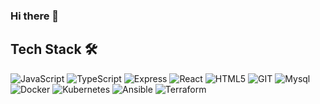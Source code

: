 ### Hi there 👋
<h2> Tech Stack 🛠 </h2>


<img alt="JavaScript" src ="https://img.shields.io/badge/JavaScript-yellow.svg?&style=for-the-badge&logo=JavaScript&logoColor=white"/>
<img alt="TypeScript" src ="https://img.shields.io/badge/TypeScript-blue.svg?&style=for-the-badge&logo=TypeScript&logoColor=white"/>
<img alt="Express" src ="https://img.shields.io/badge/Express-green.svg?&style=for-the-badge&logo=Express&logoColor=white"/>
<img alt="React" src ="https://img.shields.io/badge/React-blue.svg?&style=for-the-badge&logo=React&logoColor=white"/>
<img alt="HTML5" src ="https://img.shields.io/badge/HTML5-orange.svg?&style=for-the-badge&logo=HTML5&logoColor=white"/>
<img alt="GIT" src ="https://img.shields.io/badge/GIT-red.svg?&style=for-the-badge&logo=GIT&logoColor=white"/>
<img alt="Mysql" src ="https://img.shields.io/badge/Mysql-blue.svg?&style=for-the-badge&logo=Mysql&logoColor=white"/>
<img alt="Docker" src ="https://img.shields.io/badge/Docker-blue.svg?&style=for-the-badge&logo=Docker&logoColor=white"/>
<img alt="Kubernetes" src ="https://img.shields.io/badge/Kubernetes-blue.svg?&style=for-the-badge&logo=Kubernetes&logoColor=white"/>
<img alt="Ansible" src ="https://img.shields.io/badge/Ansible-black.svg?&style=for-the-badge&logo=Ansible&logoColor=white"/>
<img alt="Terraform" src ="https://img.shields.io/badge/Terraform-purple.svg?&style=for-the-badge&logo=Terraform&logoColor=white"/>

<!--
**woojinShim/woojinShim** is a ✨ _special_ ✨ repository because its `README.md` (this file) appears on your GitHub profile.

Here are some ideas to get you started:

- 🔭 I’m currently working on ...
- 🌱 I’m currently learning ...
- 👯 I’m looking to collaborate on ...
- 🤔 I’m looking for help with ...
- 💬 Ask me about ...
- 📫 How to reach me: ...
- 😄 Pronouns: ...
- ⚡ Fun fact: ...
-->
